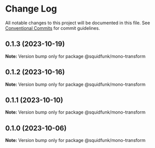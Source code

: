 # Change Log

All notable changes to this project will be documented in this file.
See [Conventional Commits](https://conventionalcommits.org) for commit guidelines.

## 0.1.3 (2023-10-19)

**Note:** Version bump only for package @squidfunk/mono-transform





## 0.1.2 (2023-10-16)

**Note:** Version bump only for package @squidfunk/mono-transform





## 0.1.1 (2023-10-10)

**Note:** Version bump only for package @squidfunk/mono-transform





## 0.1.0 (2023-10-06)

**Note:** Version bump only for package @squidfunk/mono-transform
